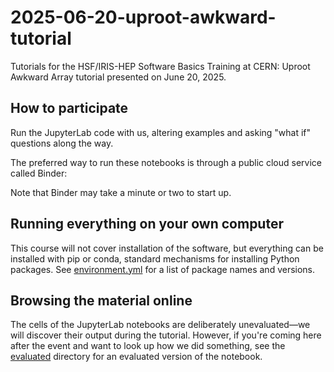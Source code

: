 # 2025-06-20-uproot-awkward-tutorial

Tutorials for the HSF/IRIS-HEP Software Basics Training at CERN: Uproot Awkward Array tutorial presented on June 20, 2025.

## How to participate

Run the JupyterLab code with us, altering examples and asking "what if" questions along the way.

The preferred way to run these notebooks is through a public cloud service called Binder:
<!---
<p align="center">
  <a href="https://mybinder.org/v2/gh/jpivarski-talks/2021-07-06-pyhep-uproot-awkward-tutorial/v1.2?urlpath=lab/tree/uproot-awkward-tutorial.ipynb">
    <img src="https://mybinder.org/badge_logo.svg" alt="Launch Binder" height="40">
  </a>
</p>
--->

Note that Binder may take a minute or two to start up.

## Running everything on your own computer

This course will not cover installation of the software, but everything can be installed with pip or conda, standard mechanisms for installing Python packages. See [environment.yml](environment.yml) for a list of package names and versions.

## Browsing the material online

The cells of the JupyterLab notebooks are deliberately unevaluated—we will discover their output during the tutorial. However, if you're coming here after the event and want to look up how we did something, see the [evaluated](evaluated) directory for an evaluated version of the notebook.

